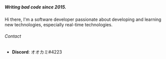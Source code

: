 ##### Writing bad code since 2015.

Hi there, I'm a software developer passionate about developing and learning new technologies, especially real-time technologies.

###### Contact

- **Discord**: オオカミ#4223

